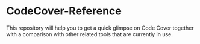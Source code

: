 # CodeCover-Reference
This repository will help you to get a quick glimpse on Code Cover together with a comparison with other related tools that are currently in use. 
